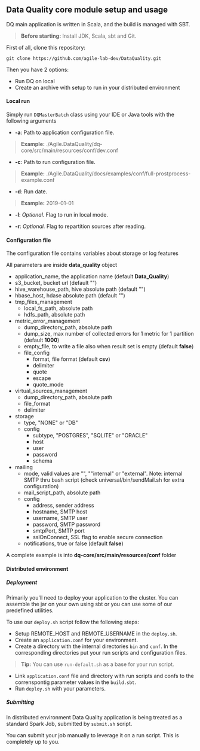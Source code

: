 ## Data Quality core module setup and usage

DQ main application is written in Scala, and the build is managed with SBT.

> **Before starting:** Install JDK, Scala, sbt and Git.

First of all, clone this repository:
```
git clone https://github.com/agile-lab-dev/DataQuality.git
```

Then you have 2 options:
- Run DQ on local
- Create an archive with setup to run in your distributed environment

#### Local run

Simply run `DQMasterBatch` class using your IDE or Java tools with the following arguments

- __-a__: Path to application configuration file.
> **Example:** ./Agile.DataQuality/dq-core/src/main/resources/conf/dev.conf

- __-c__: Path to run configuration file.
> **Example:** ./Agile.DataQuality/docs/examples/conf/full-prostprocess-example.conf

- __-d__: Run date.
> **Example:** 2019-01-01

- __-l__: _Optional._ Flag to run in local mode.

- __-r__: _Optional._ Flag to repartition sources after reading.

#### Configuration file

The configuration file contains variables about storage or log features

All parameters are inside **data_quality** object

 - application_name, the application name (default **Data_Quality**)
 - s3_bucket, bucket url (default "")
 - hive_warehouse_path, hive absolute path (default "")
 - hbase_host, hdase absolute path (default "")
 - tmp_files_management
   - local_fs_path, absolute path
   - hdfs_path, absolute path
 - metric_error_management
   - dump_directory_path, absolute path
   - dump_size, max number of collected errors for 1 metric for 1 partition (default **1000**)
   - empty_file, to write a file also when result set is empty (default **false**)
   - file_config
     - format, file format (default **csv**)
     - delimiter
     - quote
     - escape
     - quote_mode
 - virtual_sources_management
   - dump_directory_path, absolute path
   - file_format
   - delimiter
 - storage
   - type, "NONE" or "DB"
   - config
     - subtype, "POSTGRES", "SQLITE" or "ORACLE"
     - host
     - user
     - password
     - schema
 - mailing
   - mode, valid values are "", ""internal" or "external". Note: internal SMTP thru bash script (check universal/bin/sendMail.sh for extra configuration)
   - mail_script_path, absolute path
   - config
     - address, sender address
     - hostname, SMTP host
     - username, SMTP user
     - password, SMTP password
     - smtpPort, SMTP port
     - sslOnConnect, SSL flag to enable secure connection
   - notifications, true or false (default **false**)

A complete example is into **dq-core/src/main/resources/conf** folder

#### Distributed environment

##### Deployment
Primarily you'll need to deploy your application to the cluster. You can assemble the jar on your own using sbt
 or you can use some of our predefined utilities.
 
To use our `deploy.sh` script follow the following steps:
- Setup REMOTE_HOST and REMOTE_USERNAME in the `deploy.sh`.
- Create an `application.conf` for your environment.
- Create a directory with the internal directories `bin` and `conf`. In the corresponding directories put your
 run scripts and configuration files.
 > **Tip:** You can use `run-default.sh` as a base for your run script.
- Link `application.conf` file and directory with run scripts and confs to the correnspontig parameter values
in the `build.sbt`.
- Run `deploy.sh` with your parameters.

##### Submitting
In distributed environment Data Quality application is being treated as a standard Spark Job, submitted
 by `submit.sh` script.
 
You can submit your job manually to leverage it on a run script. This is completely up to you.

